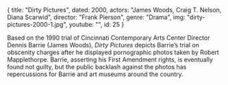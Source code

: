 {
  title: "Dirty Pictures",
  dated: 2000,
  actors: "James Woods, Craig T. Nelson, Diana Scarwid",
  director: "Frank Pierson",
  genre: "Drama",
  img: "dirty-pictures-2000-1.jpg",
  youtube: "",
  id: 25
}

Based on the 1990 trial of Cincinnati Contemporary Arts Center Director Dennis Barrie (James Woods), _Dirty Pictures_ depicts Barrie’s trial on obscenity charges after he displayed pornographic photos taken by Robert Mapplethorpe. Barrie, asserting his First Amendment rights, is eventually found not guilty, but the public backlash against the photos has repercussions for Barrie and art museums around the country. 